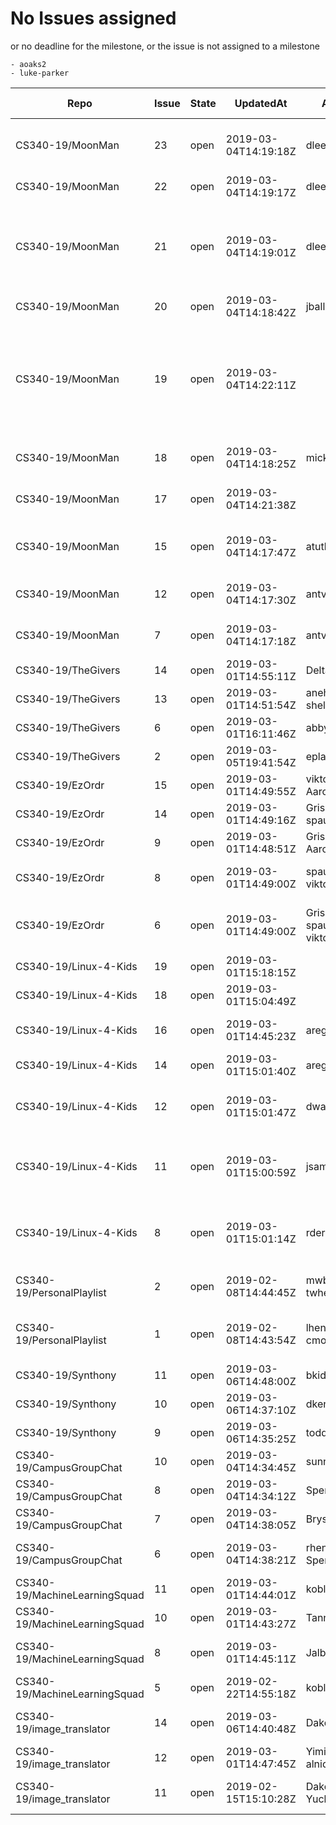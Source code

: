 # No Issues assigned
or no deadline for the milestone, or the issue is not assigned to a milestone

    - aoaks2
    - luke-parker

|Repo|Issue|State|UpdatedAt|Assignee|Milestone Due|Labels|Title|
|-|-|-|-|-|-|-|-|
|CS340-19/MoonMan|23|open|2019-03-04T14:19:18Z|dlee865|2019-03-11T07:00:00Z||Add non visual health tracking for player and enemy
|CS340-19/MoonMan|22|open|2019-03-04T14:19:17Z|dlee865|2019-03-11T07:00:00Z||Enhance ID class
|CS340-19/MoonMan|21|open|2019-03-04T14:19:01Z|dlee865|2019-03-11T07:00:00Z||Implement sudo random enemy spawning after being killed and backend score tracking(no visuals)
|CS340-19/MoonMan|20|open|2019-03-04T14:18:42Z|jball1997|2019-03-11T07:00:00Z||walking after jumping bug
|CS340-19/MoonMan|19|open|2019-03-04T14:22:11Z||None||Implement new player characters, new player acquisition system, player character swap selection in main menu 
|CS340-19/MoonMan|18|open|2019-03-04T14:18:25Z|mickidymick|2019-03-11T07:00:00Z||Implement scoring system and visuals
|CS340-19/MoonMan|17|open|2019-03-04T14:21:38Z||None||Implement Splash Screen between levels
|CS340-19/MoonMan|15|open|2019-03-04T14:17:47Z|atutko2|2019-03-11T07:00:00Z||Implement enemy generation and destruction
|CS340-19/MoonMan|12|open|2019-03-04T14:17:30Z|antvegao8a|2019-03-11T07:00:00Z||Start Implementing Sound Files
|CS340-19/MoonMan|7|open|2019-03-04T14:17:18Z|antvegao8a|2019-02-25T08:00:00Z||Implement Game State Quit, Options
|CS340-19/TheGivers|14|open|2019-03-01T14:55:11Z|Deltaus|2019-03-22T07:00:00Z||Putting Product Data in FB
|CS340-19/TheGivers|13|open|2019-03-01T14:51:54Z|anehls93 syd-shelby|2019-03-22T07:00:00Z|,enhancement|Full Scale Back End
|CS340-19/TheGivers|6|open|2019-03-01T16:11:46Z|abbypro|2019-03-22T07:00:00Z||Firebase Life
|CS340-19/TheGivers|2|open|2019-03-05T19:41:54Z|eplank18|2019-03-22T07:00:00Z|,enhancement,good first issue|Profiles
|CS340-19/EzOrdr|15|open|2019-03-01T14:49:55Z|viktorZenkov AaronJohnson2|2019-03-15T07:00:00Z||Interactive elements JS
|CS340-19/EzOrdr|14|open|2019-03-01T14:49:16Z|GrissomE spaulsteinberg|2019-03-15T07:00:00Z||AJAX running
|CS340-19/EzOrdr|9|open|2019-03-01T14:48:51Z|GrissomE AaronJohnson2|2019-03-15T07:00:00Z||Get Admin section running
|CS340-19/EzOrdr|8|open|2019-03-01T14:49:00Z|spaulsteinberg viktorZenkov|2019-03-15T07:00:00Z||Add totals and order list on page
|CS340-19/EzOrdr|6|open|2019-03-01T14:49:00Z|GrissomE spaulsteinberg viktorZenkov|2019-03-15T07:00:00Z||Send one complete order for Minimum Viable System
|CS340-19/Linux-4-Kids|19|open|2019-03-01T15:18:15Z||2019-03-15T07:00:00Z||Sign in component
|CS340-19/Linux-4-Kids|18|open|2019-03-01T15:04:49Z||2019-03-15T07:00:00Z||Create toolbar component
|CS340-19/Linux-4-Kids|16|open|2019-03-01T14:45:23Z|areg28|2019-03-15T07:00:00Z||Finish the Lessons for the Tutorial Plan
|CS340-19/Linux-4-Kids|14|open|2019-03-01T15:01:40Z|areg28|2019-03-15T07:00:00Z||Get Pictures for Lessons
|CS340-19/Linux-4-Kids|12|open|2019-03-01T15:01:47Z|dwasilko|2019-03-15T07:00:00Z||Produce mock-up of visual design for website
|CS340-19/Linux-4-Kids|11|open|2019-03-01T15:00:59Z|jsamar1|2019-03-15T07:00:00Z||Set up our website on some hosting platform to access it from the web. 
|CS340-19/Linux-4-Kids|8|open|2019-03-01T15:01:14Z|rderby711|2019-03-15T07:00:00Z||Set up user capabilities of databases through MongoDB
|CS340-19/PersonalPlaylist|2|open|2019-02-08T14:44:45Z|mwbutera twheaton9797|2019-02-22T08:00:00Z||Web Framework / Client Server (Research)
|CS340-19/PersonalPlaylist|1|open|2019-02-08T14:43:54Z|lhenslee cmobley4|2019-02-22T08:00:00Z||Spotify API Python Implementation (Research)
|CS340-19/Synthony|11|open|2019-03-06T14:48:00Z|bkidgamer1|2019-03-11T07:00:00Z|,enhancement|Database Design
|CS340-19/Synthony|10|open|2019-03-06T14:37:10Z|dkennard3|2019-03-11T07:00:00Z|,enhancement|Configure Security
|CS340-19/Synthony|9|open|2019-03-06T14:35:25Z|toddallen97|2019-03-11T07:00:00Z|,enhancement|Create Placeholder data
|CS340-19/CampusGroupChat|10|open|2019-03-04T14:34:45Z|sunny2121|2019-03-15T07:00:00Z||Configure Firebase for iOS
|CS340-19/CampusGroupChat|8|open|2019-03-04T14:34:12Z|SpencerHowell|2019-03-15T07:00:00Z||Chat Select Screen
|CS340-19/CampusGroupChat|7|open|2019-03-04T14:38:05Z|BrysonHowell|2019-03-15T07:00:00Z||Location Services
|CS340-19/CampusGroupChat|6|open|2019-03-04T14:38:21Z|rhendz SpencerHowell|2019-03-15T07:00:00Z||Implement Firebase Messaging
|CS340-19/MachineLearningSquad|11|open|2019-03-01T14:44:01Z|kobloo|2019-03-15T07:00:00Z||Incorporate Text Classifier
|CS340-19/MachineLearningSquad|10|open|2019-03-01T14:43:27Z|TannerFry|2019-03-15T07:00:00Z||Incorporate Twitter API
|CS340-19/MachineLearningSquad|8|open|2019-03-01T14:45:11Z|Jalburn|2019-03-15T07:00:00Z||Learn/Implement Google JSON API
|CS340-19/MachineLearningSquad|5|open|2019-02-22T14:55:18Z|kobloo|2019-03-01T08:00:00Z||Create Text Classifier
|CS340-19/image_translator|14|open|2019-03-06T14:40:48Z|Dakobrah|None||Get File upload to work with application.
|CS340-19/image_translator|12|open|2019-03-01T14:47:45Z|YimingSun60 alnidu|2019-03-18T07:00:00Z||using google translate
|CS340-19/image_translator|11|open|2019-02-15T15:10:28Z|Dakobrah YuchengMaUTK|2019-03-12T07:00:00Z||upload google vision api to code
